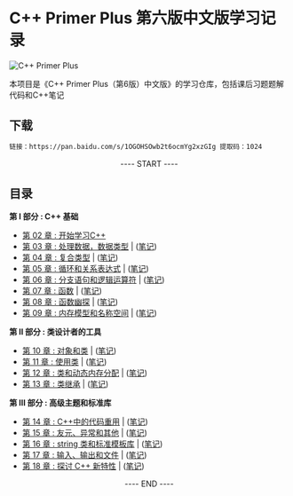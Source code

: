 # C++ Primer Plus 第六版中文版学习记录

![C++ Primer Plus](https://static.fungenomics.com/images/2021/07/c-primer-plus6.jpg)

本项目是《C++ Primer Plus（第6版）中文版》的学习仓库，包括课后习题题解代码和C++笔记


## 下载


```bash
链接：https://pan.baidu.com/s/1OGOHSOwb2t6ocmYg2xzGIg 提取码：1024
```


<p align="center"><a> ---- START ---- </a></p>

## 目录

**第 I 部分 : C++ 基础**

- [第 02 章 : 开始学习C++](practice/chapter02/README.md)
- [第 03 章 : 处理数据，数据类型](practice/chapter03/README.md) | ([笔记](practice/booknotes.md#第三章-处理数据))
- [第 04 章 : 复合类型](practice/chapter04/README.md) | ([笔记](practice/booknotes.md#第四章-复合类型))
- [第 05 章 : 循环和关系表达式](practice/chapter05/README.md) | ([笔记](practice/booknotes.md#第五章-循环和关系表达式))
- [第 06 章 : 分支语句和逻辑运算符](practice/chapter06/README.md) | ([笔记](practice/booknotes.md#第六章-分支语句和逻辑运算符))
- [第 07 章 : 函数](practice/chapter07/README.md) | ([笔记](practice/booknotes.md#第七章-函数C++的编程模块))
- [第 08 章 : 函数幽探](practice/chapter08/README.md) | ([笔记](practice/booknotes.md#第八章-函数探幽))
- [第 09 章 : 内存模型和名称空间](practice/chapter09/README.md) | ([笔记](practice/booknotes.md#第九章-内存模型和名称空间))

**第 II 部分 : 类设计者的工具**

- [第 10 章 : 对象和类](practice/chapter10/README.md) | ([笔记](practice/booknotes.md#第十章-对象和类))
- [第 11 章 : 使用类](practice/chapter11/README.md) | ([笔记](practice/booknotes.md#第十一章-使用类))
- [第 12 章 : 类和动态内存分配](practice/chapter12/README.md) | ([笔记](practice/booknotes.md#第十二章-类和动态内存分配))
- [第 13 章 : 类继承](practice/chapter13/README.md) | ([笔记](practice/booknotes.md#第十三章-类继承))

**第 III 部分 : 高级主题和标准库**

- [第 14 章 : C++中的代码重用](practice/chapter14/README.md) | ([笔记](practice/booknotes.md#第十四章-C++中的代码重用))
- [第 15 章 : 友元、异常和其他](practice/chapter15/README.md) | ([笔记](practice/booknotes.md#第十五章-友元、异常和其他))
- [第 16 章 : string 类和标准模板库](practice/chapter16/README.md) | ([笔记](practice/booknotes.md#第十六章-string类和标准模板库))
- [第 17 章 : 输入、输出和文件](practice/chapter17/README.md) | ([笔记](practice/booknotes.md#第十七章-输入、输出和文件))
- [第 18 章 : 探讨 C++ 新特性](practice/chapter18/README.md) | ([笔记](practice/booknotes.md#第十八章-探讨C++新标准))

<p align="center"><a> ---- END ---- </a></p>

